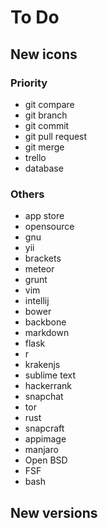 # To Do

## New icons

### Priority
- git compare
- git branch
- git commit
- git pull request
- git merge
- trello
- database



### Others
- app store
- opensource
- gnu
- yii
- brackets
- meteor
- grunt
- vim
- intellij
- bower
- backbone
- markdown
- flask
- r
- krakenjs
- sublime text
- hackerrank
- snapchat
- tor
- rust
- snapcraft
- appimage
- manjaro
- Open BSD
- FSF
- bash

## New versions
